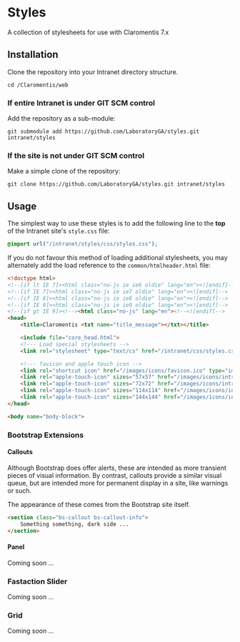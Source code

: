 # Styles
A collection of stylesheets for use with Claromentis 7.x

## Installation
Clone the repository into your Intranet directory structure.
```shell
cd /Claromentis/web
```

### If entire Intranet is under GIT SCM control
Add the repository as a sub-module:
```shell
git submodule add https://github.com/LaboratoryGA/styles.git intranet/styles
```

### If the site is not under GIT SCM control
Make a simple clone of the repository:
```shell
git clone https://github.com/LaboratoryGA/styles.git intranet/styles
```

## Usage
The simplest way to use these styles is to add the following line to the
**top** of the Intranet site's ``style.css`` file:
```css
@import url("/intranet/styles/css/styles.css");
```

If you do not favour this method of loading additional stylesheets, you may
alternately add the load reference to the ``common/htmlheader.html`` file:
```html
<!doctype html>
<!--[if lt IE 7]><html class="no-js ie ie6 oldie" lang="en"><![endif]-->
<!--[if IE 7]><html class="no-js ie ie7 oldie" lang="en"><![endif]-->
<!--[if IE 8]><html class="no-js ie ie8 oldie" lang="en"><![endif]-->
<!--[if IE 9]><html class="no-js ie ie9 oldie" lang="en"><![endif]-->
<!--[if gt IE 9]><!--><html class="no-js" lang="en"><!--<![endif]-->
<head>
	<title>Claromentis <txt name="title_message"></txt></title>

	<include file="core_head.html">
	<!--- Load special stylesheets -->
	<link rel="stylesheet" type="text/cs" href="/intranet/css/styles.css" />

	<!--- favicon and apple touch icon -->
	<link rel="shortcut icon" href="/images/icons/favicon.ico" type="image/x-icon" />
	<link rel="apple-touch-icon" sizes="57x57" href="/images/icons/intranet-touch-icon-57.png" />
	<link rel="apple-touch-icon" sizes="72x72" href="/images/icons/intranet-touch-icon-72.png" />
	<link rel="apple-touch-icon" sizes="114x114" href="/images/icons/intranet-touch-icon-114.png" />
	<link rel="apple-touch-icon" sizes="144x144" href="/images/icons/intranet-touch-icon-144.png" />
</head>

<body name="body-block">
```

### Bootstrap Extensions
#### Callouts
Although Bootstrap does offer alerts, these are intended as more transient
pieces of visual information. By contrast, callouts provide a similar visual
queue, but are intended more for permanent display in a site, like warnings
or such.

The appearance of these comes from the Bootstrap site itself.

```html
<section class="bs-callout bs-callout-info">
	Something something, dark side ...
</section>
```

#### Panel
Coming soon ...

### Fastaction Slider
Coming soon ...

### Grid
Coming soon ...
